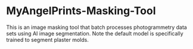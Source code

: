 # MyAngelPrints-Masking-Tool
This is an image masking tool that batch processes photogrammetry data sets using AI image segmentation. Note the default model is specifically trained to segment plaster molds.

